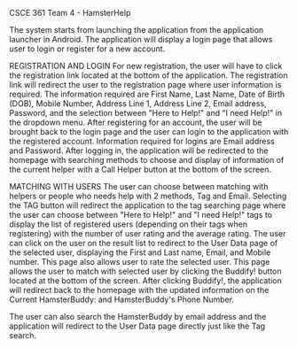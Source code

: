 CSCE 361 Team 4 - HamsterHelp

The system starts from launching the application from the application launcher in Android. The application will display a login page
that allows user to login or register for a new account. 


REGISTRATION AND LOGIN
For new registration, the user will have to click the registration link located at the bottom of the application. The registration 
link will redirect the user to the registration page where user information is required. The information required are First Name, Last
Name, Date of Birth (DOB), Mobile Number, Address Line 1, Address Line 2, Email address, Password, and the selection between "Here to Help!" 
and "I need Help!" in the dropdown menu.
After registering for an account, the user will be brought back to the login page and the user can login to the application with the 
registered account. Information required for logins are Email address and Password. After logging in, the application will be redirected to 
the homepage with searching methods to choose and display of information of the current helper with a Call Helper button at the bottom of 
the screen.


MATCHING WITH USERS
The user can choose between matching with helpers or people who needs help with 2 methods, Tag and Email. Selecting the TAG button will 
redirect the application to the tag searching page where the user can choose between "Here to Help!" and "I need Help!" tags to display 
the list of registered users (depending on their tags when registering) with the number of user rating and the average rating. The user 
can click on the user on the result list to redirect to the User Data page of the selected user, displaying the First and Last name, Email,
and Mobile number. This page also allows user to rate the selected user. This page allows the user to match with selected user by clicking 
the Buddify! button located at the bottom of the screen. After clicking Buddify!, the application will redirect back to the homepage with 
the updated information on the Current HamsterBuddy: and HamsterBuddy's Phone Number.

The user can also search the HamsterBuddy by email address and the application will redirect to the User Data page directly just like the 
Tag search. 
